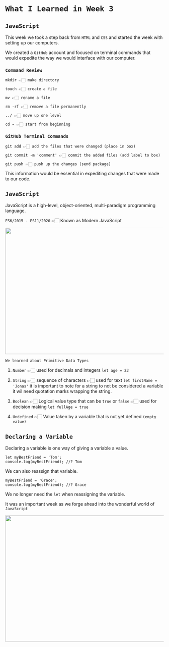 # `What I Learned in Week 3`
## `JavaScript` 
This week we took a step back from `HTML` and `CSS`   and started the week with setting up our computers.

We created a `GitHub` account and focused on terminal commands that would expedite the way we would interface with our computer.

### `Command Review` 
```
mkdir 👉🏻 make directory 

touch 👉🏻 create a file

mv 👉🏻 rename a file 

rm -rf 👉🏻 remove a file permanently

../ 👉🏻 move up one level

cd ~ 👉🏻 start from beginning
```
### `GitHub Terminal Commands` 
```
git add 👉🏻 add the files that were changed (place in box)

git commit -m 'comment' 👉🏻 commit the added files (add label to box)

git push 👉🏻 push up the changes (send package)
```
This information would be essential in expediting changes that were made to our code.

## `JavaScript` 
JavaScript is a high-level, object-oriented, multi-paradigm programming language.

`ES6/2015 - ES11/2020` 👉🏻 Known as Modern JavaScript 

<img src="https://mswardwebworkshop.files.wordpress.com/2019/03/dcf53-javascript2bdatatypes.png" height= 400px width=600px/>

`We learned about Primitive Data Types`
1. `Number` 👉🏻 used for decimals and integers `let age = 23`

2. `String` 👉🏻 sequence of characters 👉🏻 used for text `let firstName = 'Jonas'` it is important to note for a string to not be considered a variable it wil need quotation marks wrapping the string.
   
3. `Boolean` 👉🏻 Logical value type that can be  `true` or `false` 👉🏻 used for decision making ```let fullAge = true```

4. `Undefined` 👉🏻 Value taken by a variable that is not yet defined `(empty value)`

## `Declaring a Variable`
Declaring a variable is one way of giving a variable a value.
```
let myBestFriend = 'Tom';
console.log(myBestFriend); //? Tom 
```
We can also reassign that variable.

```
myBestFriend = 'Grace';
console.log(myBestFriend); //? Grace
```
We no longer need the `let` when reassigning the variable.

It was an important week as we forge ahead into the wonderful world of `JavaScript`

<img src="https://media.istockphoto.com/vectors/the-end-handwrite-title-on-red-round-bacground-old-movie-ending-vector-id1153678999?k=6&m=1153678999&s=170667a&w=0&h=DHDh_LWVV9fM7oNEDc5sPoI1Si1S_LyzR5cXSewvDS4=" height=400px width=600/>



